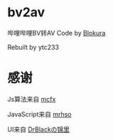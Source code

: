 # bv2av
哔哩哔哩BV转AV
Code by [Blokura](https://github.com/Blokura/bv2av)

Rebuilt by ytc233

# 感谢
Js算法来自 [mcfx](https://www.zhihu.com/question/381784377/answer/1099438784)

JavaScript来自 [mrhso](https://mrhso.github.io/IshisashiWebsite/BVwhodoneit/)

UI来自 [DrBlackの锦里](https://github.com/xiexinhua2006/bv2av)

